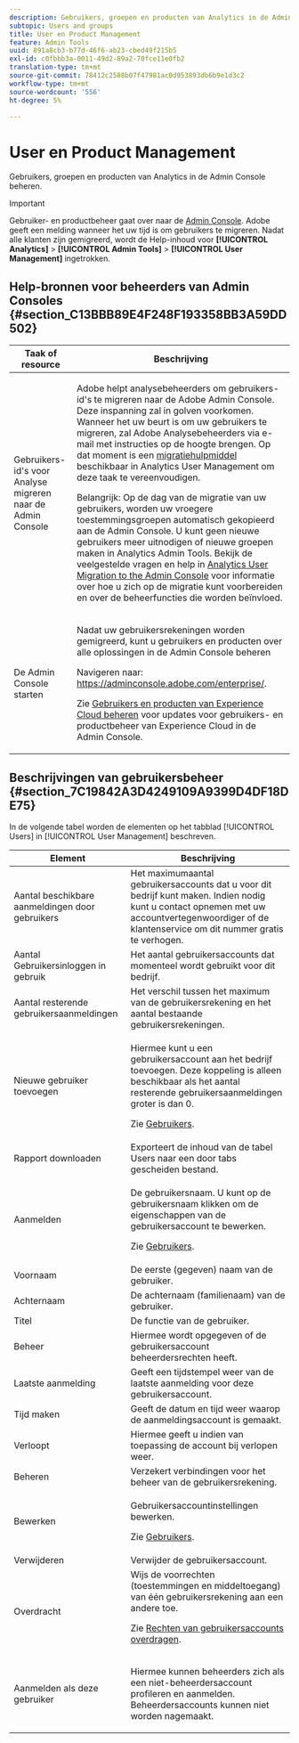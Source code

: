 ```yaml
---
description: Gebruikers, groepen en producten van Analytics in de Admin Console beheren.
subtopic: Users and groups
title: User en Product Management
feature: Admin Tools
uuid: 891a8cb3-b77d-46f6-ab23-cbed49f215b5
exl-id: c0fbbb3a-0011-49d2-89a2-70fce11e0fb2
translation-type: tm+mt
source-git-commit: 78412c2588b07f47981ac0d953893db6b9e1d3c2
workflow-type: tm+mt
source-wordcount: '556'
ht-degree: 5%

---
```


# User en Product Management

Gebruikers, groepen en producten van Analytics in de Admin Console beheren.

>[!IMPORTANT]
>
>Gebruiker- en productbeheer gaat over naar de [Admin Console](https://helpx.adobe.com/nl/enterprise/using/admin-console.html). Adobe geeft een melding wanneer het uw tijd is om gebruikers te migreren. Nadat alle klanten zijn gemigreerd, wordt de Help-inhoud voor **[!UICONTROL Analytics]** > **[!UICONTROL Admin Tools]** > **[!UICONTROL User Management]** ingetrokken.

## Help-bronnen voor beheerders van Admin Consoles {#section_C13BBB89E4F248F193358BB3A59DD502}

<table id="table_9263797773A749628E12BB3C1EBE620B"> 
 <thead> 
  <tr> 
   <th colname="col1" class="entry"> Taak of resource </th> 
   <th colname="col2" class="entry"> Beschrijving </th> 
  </tr>
 </thead>
 <tbody> 
  <tr> 
   <td colname="col1"> <p>Gebruikers-id's voor Analyse migreren naar de Admin Console </p> </td> 
   <td colname="col2"> <p> Adobe helpt analysebeheerders om gebruikers-id's te migreren naar de Adobe Admin Console. Deze inspanning zal in golven voorkomen. Wanneer het uw beurt is om uw gebruikers te migreren, zal Adobe Analysebeheerders via e-mail met instructies op de hoogte brengen. Op dat moment is een <a href="https://docs.adobe.com/content/help/en/analytics/admin/user-product-management/user-management/migrate-users/c-migration-tool.html"> migratiehulpmiddel</a> beschikbaar in Analytics User Management om deze taak te vereenvoudigen. </p> <p>Belangrijk: Op de dag van de migratie van uw gebruikers, worden uw vroegere toestemmingsgroepen automatisch gekopieerd aan de Admin Console. U kunt geen nieuwe gebruikers meer uitnodigen of nieuwe groepen maken in Analytics Admin Tools. Bekijk de veelgestelde vragen en help in <a href="https://docs.adobe.com/content/help/en/analytics/admin/user-product-management/user-management/migrate-users/c-migration-tool.html"> Analytics User Migration to the Admin Console</a> voor informatie over hoe u zich op de migratie kunt voorbereiden en over de beheerfuncties die worden beïnvloed. </p> </td> 
  </tr> 
  <tr> 
   <td colname="col1"> <p>De Admin Console starten </p> </td> 
   <td colname="col2"> <p>Nadat uw gebruikersrekeningen worden gemigreerd, kunt u gebruikers en producten over alle oplossingen in de Admin Console beheren </p> <p>Navigeren naar: <a href="https://adminconsole.adobe.com/enterprise/#"> https://adminconsole.adobe.com/enterprise/</a>. </p> <p>Zie <a href="https://docs.adobe.com/content/help/nl-NL/core-services/interface/manage-users-and-products/admin-getting-started.html"> Gebruikers en producten van Experience Cloud beheren</a> voor updates voor gebruikers- en productbeheer van Experience Cloud in de Admin Console. </p> </td> 
  </tr> 
 </tbody> 
</table>

## Beschrijvingen van gebruikersbeheer {#section_7C19842A3D4249109A9399D4DF18DE75}

In de volgende tabel worden de elementen op het tabblad [!UICONTROL Users] in [!UICONTROL User Management] beschreven.

<table id="table_6F81D1095EB945D8995FF971B65BA52A"> 
 <thead> 
  <tr> 
   <th colname="col1" class="entry"> Element </th> 
   <th colname="col2" class="entry"> Beschrijving </th> 
  </tr> 
 </thead>
 <tbody> 
  <tr> 
   <td colname="col1"> <span class="wintitle"> Aantal beschikbare aanmeldingen door gebruikers</span> </td> 
   <td colname="col2"> Het maximumaantal gebruikersaccounts dat u voor dit bedrijf kunt maken. Indien nodig kunt u contact opnemen met uw accountvertegenwoordiger of de klantenservice om dit nummer gratis te verhogen. </td> 
  </tr> 
  <tr> 
   <td colname="col1"> <span class="wintitle"> Aantal Gebruikersinloggen in gebruik</span> </td> 
   <td colname="col2"> Het aantal gebruikersaccounts dat momenteel wordt gebruikt voor dit bedrijf. </td> 
  </tr> 
  <tr> 
   <td colname="col1"> <span class="wintitle"> Aantal resterende gebruikersaanmeldingen</span> </td> 
   <td colname="col2"> Het verschil tussen het maximum van de gebruikersrekening en het aantal bestaande gebruikersrekeningen. </td> 
  </tr> 
  <tr> 
   <td colname="col1"> <span class="wintitle"> Nieuwe gebruiker toevoegen</span> </td> 
   <td colname="col2"> <p>Hiermee kunt u een gebruikersaccount aan het bedrijf toevoegen. Deze koppeling is alleen beschikbaar als het aantal resterende gebruikersaanmeldingen groter is dan 0. </p> <p>Zie <a href="/help/admin/user-management2/c-user-management/users.md"> Gebruikers</a>. </p> </td> 
  </tr> 
  <tr> 
   <td colname="col1"> <span class="wintitle"> Rapport downloaden</span> </td> 
   <td colname="col2">Exporteert de inhoud van de tabel <span class="wintitle"> Users</span> naar een door tabs gescheiden bestand. </td> 
  </tr> 
  <tr> 
   <td colname="col1"> <span class="wintitle"> Aanmelden</span> </td> 
   <td colname="col2"> <p>De gebruikersnaam. U kunt op de gebruikersnaam klikken om de eigenschappen van de gebruikersaccount te bewerken. </p> <p>Zie <a href="/help/admin/user-management2/c-user-management/users.md"> Gebruikers</a>. </p> </td> 
  </tr> 
  <tr> 
   <td colname="col1"> <span class="wintitle"> Voornaam</span> </td> 
   <td colname="col2"> De eerste (gegeven) naam van de gebruiker. </td> 
  </tr> 
  <tr> 
   <td colname="col1"> <span class="wintitle"> Achternaam</span> </td> 
   <td colname="col2"> De achternaam (familienaam) van de gebruiker. </td> 
  </tr> 
  <tr> 
   <td colname="col1"> <span class="wintitle"> Titel</span> </td> 
   <td colname="col2"> De functie van de gebruiker. </td> 
  </tr> 
  <tr> 
   <td colname="col1"> <span class="wintitle"> Beheer</span> </td> 
   <td colname="col2"> Hiermee wordt opgegeven of de gebruikersaccount beheerdersrechten heeft. </td> 
  </tr> 
  <tr> 
   <td colname="col1"> <span class="wintitle"> Laatste aanmelding</span> </td> 
   <td colname="col2"> Geeft een tijdstempel weer van de laatste aanmelding voor deze gebruikersaccount. </td> 
  </tr> 
  <tr> 
   <td colname="col1"><span class="wintitle"> Tijd maken</span> </td> 
   <td colname="col2"> Geeft de datum en tijd weer waarop de aanmeldingsaccount is gemaakt. </td> 
  </tr> 
  <tr> 
   <td colname="col1"> <span class="wintitle"> Verloopt</span> </td> 
   <td colname="col2"> Hiermee geeft u indien van toepassing de account bij verlopen weer. </td> 
  </tr> 
  <tr> 
   <td colname="col1"> <span class="wintitle"> Beheren</span> </td> 
   <td colname="col2"> Verzekert verbindingen voor het beheer van de gebruikersrekening. </td> 
  </tr> 
  <tr> 
   <td colname="col1"> <span class="wintitle"> Bewerken</span> </td> 
   <td colname="col2"> <p>Gebruikersaccountinstellingen bewerken. </p> <p>Zie <a href="/help/admin/user-management2/c-user-management/users.md"> Gebruikers</a>. </p> </td> 
  </tr> 
  <tr> 
   <td colname="col1"> <span class="wintitle"> Verwijderen</span> </td> 
   <td colname="col2"> Verwijder de gebruikersaccount. </td> 
  </tr> 
  <tr> 
   <td colname="col1"> <span class="wintitle"> Overdracht</span> </td> 
   <td colname="col2">Wijs de voorrechten (toestemmingen en middeltoegang) van één gebruikersrekening aan een andere toe. <p>Zie <a href="/help/admin/user-management2/c-user-management/t-transfer-user-accout-privileges.md"> Rechten van gebruikersaccounts overdragen</a>. </p> </td> 
  </tr> 
  <tr> 
   <td colname="col1"><span class="wintitle"> Aanmelden als deze gebruiker</span> </td> 
   <td colname="col2"> <p>Hiermee kunnen beheerders zich als een niet-beheerdersaccount profileren en aanmelden. Beheerdersaccounts kunnen niet worden nagemaakt. </p> </td> 
  </tr> 
 </tbody> 
</table>
